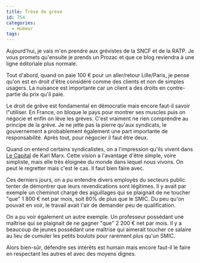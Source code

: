 ```yaml
---
title: Trève de grève
id: 754
categories:
  - Humeur
tags:
---
```


Aujourd'hui, je vais m'en prendre aux grévistes de la SNCF et de la RATP. Je vous promets qu'ensuite je prends un Prozac et que ce blog reviendra à une ligne éditoriale plus normale.

Tout d'abord, quand on paie 100 € pour un aller/retour Lille/Paris, je pense qu'on est en droit d'être considéré comme des clients et non de simples usagers. La nuisance est importante car un client a des droits en contre-partie du prix qu'il paie.

Le droit de grêve est fondamental en démocratie mais encore faut-il savoir l"utiliser. En France, on bloque le pays pour montrer ses muscles puis on négocie et enfin on lève les grèves. C'est vraiment ne rien comprendre au principe de la grève. Je ne jette pas la pierre qu'aux syndicats, le gouvernement a probablement également une part importante de responsabilité. Après tout, pour négocier il faut être deux.

Quand on entend certains syndicalistes, on a l'impression qu'ils vivent dans [Le Capital](http://fr.wikipedia.org/wiki/Le_Capital) de Karl Marx. Cette vision a l'avantage d'être simple, voire simpliste, mais elle très éloignée du monde dans lequel nous vivons. On peut le regretter mais c'est le cas. Il faut bien faire avec.

Ces derniers jours, on a pu entendre divers employés du secteurs public tenter de démontrer que leurs revendications sont légitimes. Il y avait par exemple un cheminot chargé des aiguillages qui se plaignait de ne toucher "que" 1 800 € net par mois, soit 80% de plus que le SMIC. Du peu qu'on pouvait en voir, le travail avait l'air de demander peu de qualification.

On a pu voir également un autre exemple. Un professeur possédant une maîtrise qui se plaignait de ne gagner "que" 2 200 € net par mois. Il y a beaucoup de jeunes possédant une maîtrise qui aimerait toucher ce salaire au lieu de cumuler les petits boulots pour rarement plus qu'un SMIC.

Alors bien-sûr, défendre ses intérêts est humain mais encore faut-il le faire en respectant les autres et avec des moyens dignes.
